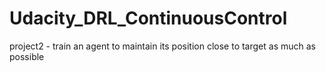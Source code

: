 # Udacity_DRL_ContinuousControl
project2 - train an agent to maintain its position close to target as much as possible
